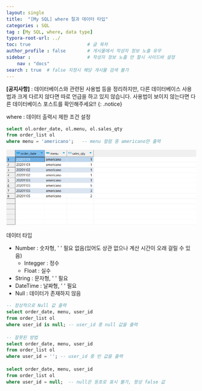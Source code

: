 ```yaml
---
layout: single
title:  "[My SQL] where 절과 데이터 타입"
categories : SQL
tag : [My SQL, where, data type]
typora-root-url: ../
toc: true                     # 글 목차
author_profile : false        # 게시물에서 작성자 정보 노출 유무
sidebar :                     # 작성자 정보 노출 안 할시 사이드바 설정
    nav : "docs"
search : true  # false 지정시 해당 게시물 검색 불가
---
```

**[공지사항]** : 데이터베이스와 관련된 사용법 등을 정리하지만, 다른 데이터베이스 사용법과 크게 다르지 않다면 따로 언급을 하고 있지 않습니다. 사용법이 보이지 않는다면 다른 데이터베이스 포스트를 확인해주세요!!
{: .notice}

where : 데이터 출력시  제한 조건 설정

```sql
select ol.order_date, ol.menu, ol.sales_qty
from order_list ol
where menu = 'americano';   -- menu 컬럼 중 americano만 출력
```

![image-20240510084547721](/images/2024-05-10-WHERE/image-20240510084547721.png)



데이터 타입

- Number : 숫자형, ' ' 필요 없음(있어도 상관 없으나 계산 시간이 오래 걸릴 수 있음)
  - Integger : 정수
  - Float : 실수
- String : 문자형, ' ' 필요
- DateTime : 날짜형, ' ' 필요
- Null : 데이터가 존재하지 않음

```sql
-- 정상적으로 Null 값 출력
select order_date, menu, user_id
from order_list ol 
where user_id is null; -- user_id 중 null 값을 출력

-- 잘못된 방법
select order_date, menu, user_id
from order_list ol 
where user_id = ''; -- user_id 중 빈 값을 출력

select order_date, menu, user_id
from order_list ol 
where user_id = null;  -- null은 등호로 표시 불가, 항상 false 값
```



